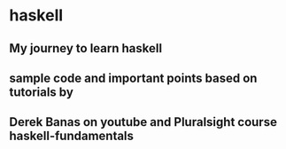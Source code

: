 # haskell

## My journey to learn haskell
## sample code and important points based on tutorials by 
## Derek Banas on youtube and Pluralsight course haskell-fundamentals
